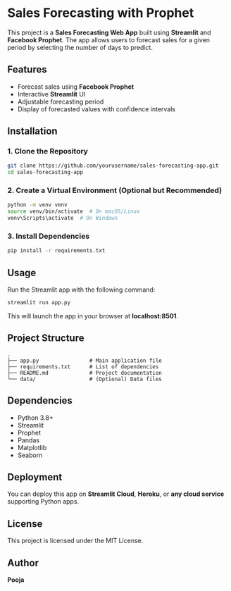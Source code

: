 # Sales Forecasting with Prophet

This project is a **Sales Forecasting Web App** built using **Streamlit** and **Facebook Prophet**. The app allows users to forecast sales for a given period by selecting the number of days to predict.

## Features
- Forecast sales using **Facebook Prophet**
- Interactive **Streamlit** UI
- Adjustable forecasting period
- Display of forecasted values with confidence intervals

## Installation
### 1. Clone the Repository
```sh
git clone https://github.com/yourusername/sales-forecasting-app.git
cd sales-forecasting-app
```

### 2. Create a Virtual Environment (Optional but Recommended)
```sh
python -m venv venv
source venv/bin/activate  # On macOS/Linux
venv\Scripts\activate  # On Windows
```

### 3. Install Dependencies
```sh
pip install -r requirements.txt
```

## Usage
Run the Streamlit app with the following command:
```sh
streamlit run app.py
```
This will launch the app in your browser at **localhost:8501**.

## Project Structure
```
.
├── app.py                # Main application file
├── requirements.txt      # List of dependencies
├── README.md             # Project documentation
└── data/                 # (Optional) Data files
```

## Dependencies
- Python 3.8+
- Streamlit
- Prophet
- Pandas
- Matplotlib
- Seaborn

## Deployment
You can deploy this app on **Streamlit Cloud**, **Heroku**, or **any cloud service** supporting Python apps.

## License
This project is licensed under the MIT License.

## Author
**Pooja**

